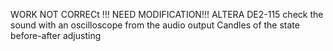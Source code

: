 WORK NOT CORRECt !!! NEED MODIFICATION!!!
ALTERA DE2-115
check the sound with an oscilloscope from the audio output
Candles of the state before-after adjusting
